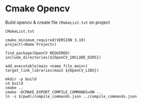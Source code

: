 # Cmake Opencv
Build opencv & create file `CMakeList.txt` on project

`CMakeList.txt`
```
cmake_minimum_required(VERSION 3.10)
project(<Name Project>)

find_package(OpenCV REQUIRED)
include_directories(${OpenCV_INCLUDE_DIRS})

add_executable(main <name_file_main>)
target_link_libraries(main ${OpenCV_LIBS})

```

```
mkdir -p build
cd build
cmake ..
cmake -DCMAKE_EXPORT_COMPILE_COMMANDS=ON ..
ln -s $(pwd)/compile_commands.json ../compile_commands.json
```
